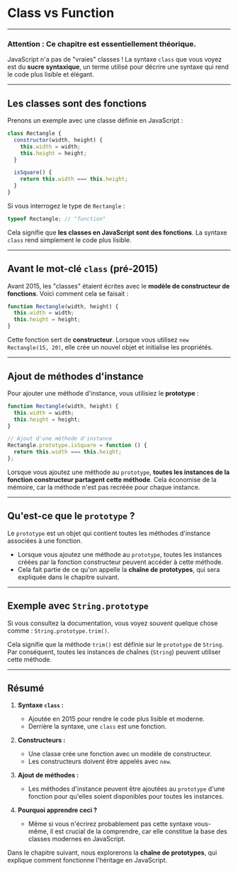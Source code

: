 # **Class vs Function**

---

### **Attention : Ce chapitre est essentiellement théorique.**

JavaScript n'a pas de "vraies" classes ! La syntaxe `class` que vous voyez est du **sucre syntaxique**, un terme utilisé pour décrire une syntaxe qui rend le code plus lisible et élégant.

---

## **Les classes sont des fonctions**

Prenons un exemple avec une classe définie en JavaScript :

```javascript
class Rectangle {
  constructor(width, height) {
    this.width = width;
    this.height = height;
  }

  isSquare() {
    return this.width === this.height;
  }
}
```

Si vous interrogez le type de `Rectangle` :

```javascript
typeof Rectangle; // "function"
```

Cela signifie que **les classes en JavaScript sont des fonctions**. La syntaxe `class` rend simplement le code plus lisible.

---

## **Avant le mot-clé `class` (pré-2015)**

Avant 2015, les "classes" étaient écrites avec le **modèle de constructeur de fonctions**. Voici comment cela se faisait :

```javascript
function Rectangle(width, height) {
  this.width = width;
  this.height = height;
}
```

Cette fonction sert de **constructeur**. Lorsque vous utilisez `new Rectangle(15, 20)`, elle crée un nouvel objet et initialise les propriétés.

---

## **Ajout de méthodes d'instance**

Pour ajouter une méthode d'instance, vous utilisiez le **prototype** :

```javascript
function Rectangle(width, height) {
  this.width = width;
  this.height = height;
}

// Ajout d'une méthode d'instance
Rectangle.prototype.isSquare = function () {
  return this.width === this.height;
};
```

Lorsque vous ajoutez une méthode au `prototype`, **toutes les instances de la fonction constructeur partagent cette méthode**. Cela économise de la mémoire, car la méthode n'est pas recréée pour chaque instance.

---

## **Qu'est-ce que le `prototype` ?**

Le `prototype` est un objet qui contient toutes les méthodes d'instance associées à une fonction. 

- Lorsque vous ajoutez une méthode au `prototype`, toutes les instances créées par la fonction constructeur peuvent accéder à cette méthode.
- Cela fait partie de ce qu'on appelle la **chaîne de prototypes**, qui sera expliquée dans le chapitre suivant.

---

## **Exemple avec `String.prototype`**

Si vous consultez la documentation, vous voyez souvent quelque chose comme : `String.prototype.trim()`.

Cela signifie que la méthode `trim()` est définie sur le `prototype` de `String`. Par conséquent, toutes les instances de chaînes (`String`) peuvent utiliser cette méthode.

---

## **Résumé**

1. **Syntaxe `class` :**
   - Ajoutée en 2015 pour rendre le code plus lisible et moderne.
   - Derrière la syntaxe, une `class` est une fonction.

2. **Constructeurs :**
   - Une classe crée une fonction avec un modèle de constructeur.
   - Les constructeurs doivent être appelés avec `new`.

3. **Ajout de méthodes :**
   - Les méthodes d'instance peuvent être ajoutées au `prototype` d'une fonction pour qu'elles soient disponibles pour toutes les instances.

4. **Pourquoi apprendre ceci ?**
   - Même si vous n'écrirez probablement pas cette syntaxe vous-même, il est crucial de la comprendre, car elle constitue la base des classes modernes en JavaScript.

Dans le chapitre suivant, nous explorerons la **chaîne de prototypes**, qui explique comment fonctionne l'héritage en JavaScript.
```